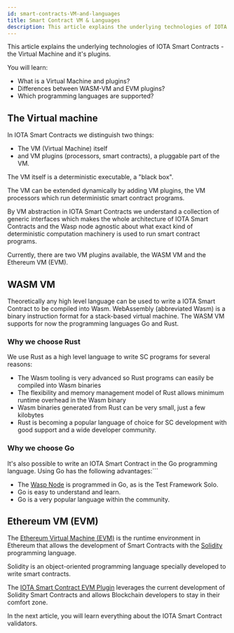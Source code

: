 ```yaml
---
id: smart-contracts-VM-and-languages
title: Smart Contract VM & Languages
description: This article explains the underlying technologies of IOTA Smart Contracts - the Virtual Machine, and its plugins.
---
```


This article explains the underlying technologies of IOTA Smart Contracts - the Virtual Machine and it's plugins.

You will learn:

- What is a Virtual Machine and plugins?
- Differences between WASM-VM and EVM plugins?
- Which programming languages are supported?

## The Virtual machine

In IOTA Smart Contracts we distinguish two things:

- The VM (Virtual Machine) itself
- and VM plugins (processors, smart contracts), a pluggable part of the VM.

The VM itself is a deterministic executable, a "black box".

The VM can be extended dynamically by adding VM plugins, the VM processors which run deterministic smart contract programs.

By VM abstraction in IOTA Smart Contracts we understand a collection of generic interfaces which makes the whole architecture of IOTA Smart Contracts and the Wasp node agnostic about what exact kind of deterministic computation machinery is used to run smart contract programs.

Currently, there are two VM plugins available, the WASM VM and the Ethereum VM (EVM).

## WASM VM

Theoretically any high level language can be used to write a IOTA Smart Contract to be compiled into Wasm. WebAssembly (abbreviated Wasm) is a binary instruction format for a stack-based virtual machine. The WASM VM supports for now the programming languages Go and Rust.

### Why we choose Rust

We use Rust as a high level language to write SC programs for several reasons:

- The Wasm tooling is very advanced so Rust programs can easily be compiled into Wasm binaries
- The flexibility and memory management model of Rust allows minimum runtime overhead in the Wasm binary
- Wasm binaries generated from Rust can be very small, just a few kilobytes
- Rust is becoming a popular language of choice for SC development with good support and a wide developer community.

### Why we choose Go

It's also possible to write an IOTA Smart Contract in the Go programming language.  Using Go has the following advantages:```

- The [Wasp Node](https://wiki.iota.org/wasp/overview) is programmed in Go, as is the Test Framework Solo.
- Go is easy to understand and learn.
- Go is a very popular language within the community.

## Ethereum VM (EVM)

The [Ethereum Virtual Machine (EVM)](https://ethereum.org/en/developers/docs/evm/) is the runtime environment in Ethereum that allows the development of Smart Contracts with the [Solidity](https://docs.soliditylang.org/en/v0.8.9/) programming language.

Solidity is an object-oriented programming language specially developed to write smart contracts.

The [IOTA Smart Contract EVM Plugin](https://wiki.iota.org/wasp/guide/evm/introduction/) leverages the current development of Solidity Smart Contracts and allows Blockchain developers to stay in their comfort zone.

In the next article, you will learn everything about the IOTA Smart Contract validators.
